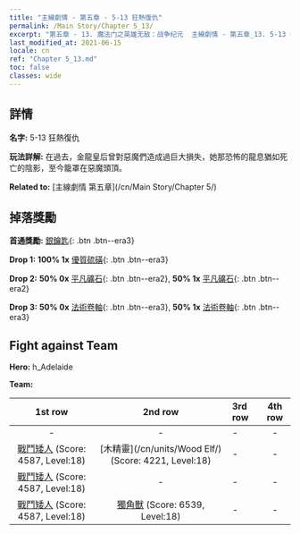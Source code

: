 ```yaml
---
title: "主線劇情 - 第五章 - 5-13 狂熱復仇"
permalink: /Main Story/Chapter 5_13/
excerpt: "第五章 - 13. 魔法门之英雄无敌：战争纪元  主線劇情 - 第五章_13. 5-13 狂熱復仇"
last_modified_at: 2021-06-15
locale: cn
ref: "Chapter 5_13.md"
toc: false
classes: wide
---
```


## 詳情

 **名字:** 5-13 狂熱復仇

 **玩法詳解:** 在過去，金龍皇后曾對惡魔們造成過巨大損失，她那恐怖的龍息猶如死亡的陰影，至今籠罩在惡魔頭頂。

 **Related to:** [主線劇情 第五章](/cn/Main Story/Chapter 5/)

## 掉落獎勵

 **首通獎勵:** [銀鑰匙](/cn/Items/con_693/){: .btn .btn--era3}

 **Drop 1:** **100% 1x** [優質硫磺](/cn/Items/mat_15/){: .btn .btn--era3}

 **Drop 2:** **50% 0x** [平凡礦石](/cn/Items/mat_6/){: .btn .btn--era2}, **50% 1x** [平凡礦石](/cn/Items/mat_6/){: .btn .btn--era2}

 **Drop 3:** **50% 0x** [法術卷軸](/cn/Items/con_694/){: .btn .btn--era3}, **50% 1x** [法術卷軸](/cn/Items/con_694/){: .btn .btn--era3}


## Fight against Team
 **Hero:** h_Adelaide

 **Team:**


  | 1st row | 2nd row | 3rd row | 4th row |
  |:----:|:----:|:----|:----:|
  | - | - | - | - |
  | [戰鬥矮人](/cn/units/Dwarf/) (Score: 4587, Level:18)  | [木精靈](/cn/units/Wood Elf/) (Score: 4221, Level:18)  | - | - |
  | [戰鬥矮人](/cn/units/Dwarf/) (Score: 4587, Level:18)  | - | - | - |
  | [戰鬥矮人](/cn/units/Dwarf/) (Score: 4587, Level:18)  | [獨角獸](/cn/units/Unicorn/) (Score: 6539, Level:18)  | - | - |


